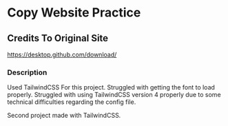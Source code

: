 # Copy Website Practice

## Credits To Original Site
https://desktop.github.com/download/

### Description
Used TailwindCSS For this project.
Struggled with getting the font to load properly.
Struggled with using TailwindCSS version 4 properly due to some
technical difficulties regarding the config file.

Second project made with TailwindCSS.
